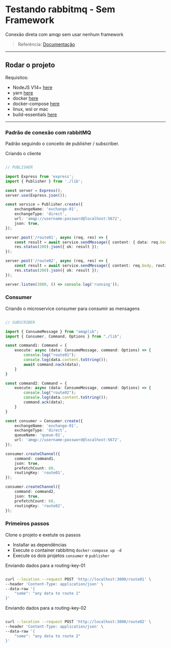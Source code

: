 # Testando rabbitmq - Sem Framework

Conexão direta com amqp sem usar nenhum framework

> Referência: [Documentação](https://www.rabbitmq.com/tutorials/tutorial-three-javascript.html)

---

## Rodar o projeto

Requisitos:

- NodeJS V14+ [here](https://nodejs.org/en/download/)
- yarn [here](https://classic.yarnpkg.com/lang/en/docs/install/#debian-stable)
- docker [here](https://docs.docker.com/engine/install/ubuntu/)
- docker-compose [here](https://docs.docker.com/compose/install/)
- linux, wsl or mac
- build-essentials [here](https://linuxhint.com/install-build-essential-ubuntu/)

---

### Padrão de conexão com rabbitMQ

Padrão seguindo o conceito de publisher / subscriber.

Criando o cliente

```ts

// PUBLISHER

import Express from 'express';
import { Publisher } from './lib';

const server = Express();
server.use(Express.json());

const service = Publisher.create({
    exchangeName: 'exchange-01',
    exchangeType: 'direct',
    url: 'amqp://username:password@localhost:5672',
    json: true,
});

server.post('/route01', async (req, res) => {
    const result = await service.sendMessage({ content: { data: req.body }, routingKey:'route01' })
    res.status(200).json({ ok: result });
});

server.post('/route02', async (req, res) => {
    const result = await service.sendMessage({ content: req.body, routingKey:'route02' })
    res.status(200).json({ ok: result });
});

server.listen(3000, () => console.log('running'));


```

### Consumer

Criando o microservice consumer para consumir as mensagens

```ts

// SUBSCRIBER

import { ConsumeMessage } from "amqplib";
import { Consumer, Command, Options } from "./lib";

const command1: Command = {
    execute: async (data: ConsumeMessage, command: Options) => {
        console.log("route01");
        console.log(data.content.toString());
        await command.nack(data);
    }
}

const command2: Command = {
    execute: async (data: ConsumeMessage, command: Options) => {
        console.log("route02");
        console.log(data.content.toString());
        command.ack(data);
    }
}

const consumer = Consumer.create({
    exchangeName: 'exchange-01',
    exchangeType: 'direct',
    queueName: 'queue-01',
    url: 'amqp://username:password@localhost:5672',
});

consumer.createChannel({
    command: command1,
    json: true,
    prefetchCount: 60,
    routingKey: 'route01',
});

consumer.createChannel({
    command: command2,
    json: true,
    prefetchCount: 60,
    routingKey: 'route02',
});


```


### Primeiros passos

Clone o projeto e exetute os passos

- Installar as dependências
- Execute o container rabbitmq `docker-compose up -d`
- Execute os dois projetos `consumer` e `publisher`

Enviando dados para a routing-key-01

```sh

curl --location --request POST 'http://localhost:3000/route01' \
--header 'Content-Type: application/json' \
--data-raw '{
    "some": "any data to route 1"
}'

```

Enviando dados para a routing-key-02

```sh

curl --location --request POST 'http://localhost:3000/route02' \
--header 'Content-Type: application/json' \
--data-raw '{
    "some": "any data to route 2"
}'

```